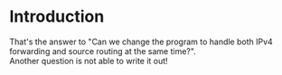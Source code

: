 Introduction
============
That's the answer to "Can we change the program to handle both IPv4 forwarding and source routing at the same time?".<br>
Another question is not able to write it out!
